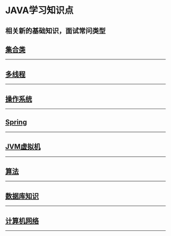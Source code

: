# JAVA学习知识点
相关新的基础知识，面试常问类型
--------
## [集合类](/集合类.md)
****************
## [多线程](/多线程.md)
****************
## [操作系统](/操作系统.md)
****************
## [Spring](/Spring.md)
****************
## [JVM虚拟机](/虚拟机.md)
****************
## [算法](/算法.md)
****************
## [数据库知识](/数据库.md)
****************
## [计算机网络](/计算机网络.md)
****************
